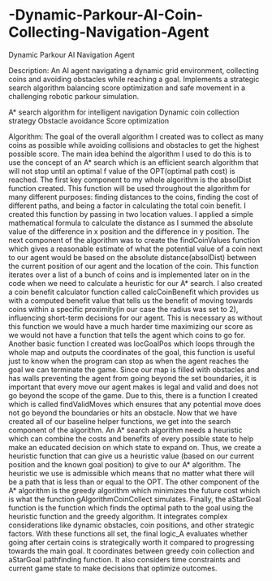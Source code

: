 # -Dynamic-Parkour-AI-Coin-Collecting-Navigation-Agent

Dynamic Parkour AI Navigation Agent

Description:
An AI agent navigating a dynamic grid environment, collecting coins and avoiding obstacles while reaching a goal. Implements a strategic search algorithm balancing score optimization and safe movement in a challenging robotic parkour simulation.

A* search algorithm for intelligent navigation
Dynamic coin collection strategy
Obstacle avoidance
Score optimization

Algorithm: The goal of the overall algorithm I created was to collect as many coins as possible while avoiding collisions and obstacles to get the highest possible score. The main idea behind the algorithm I used to do this is to use the concept of an A* search which is an efficient search algorithm that will not stop until an optimal f value of the OPT(optimal path cost) is reached. The first key component to my whole algorithm is the absolDist function created. This function will be used throughout the algorithm for many different purposes: finding distances to the coins, finding the cost of different paths, and being a factor in calculating the total coin benefit. I created this function by passing in two location values. I applied a simple mathematical formula to calculate the distance as I summed the absolute value of the difference in x position and the difference in y position. The next component of the algorithm was to create the findCoinValues function which gives a reasonable estimate of what the potential value of a coin next to our agent would be based on the absolute distance(absolDist) between the current position of our agent and the location of the coin. This function iterates over a list of a bunch of coins and is implemented later on in the code when we need to calculate a heuristic for our A* search. I also created a coin benefit calculator function called calcCoinBenefit which provides us with a computed benefit value that tells us the benefit of moving towards coins within a specific proximity(in our case the radius was set to 2), influencing short-term decisions for our agent. This is necessary as without this function we would have a much harder time maximizing our score as we would not have a function that tells the agent which coins to go for. Another basic function I created was locGoalPos which loops through the whole map and outputs the coordinates of the goal, this function is useful just to know when the program can stop as when the agent reaches the goal we can terminate the game. Since our map is filled with obstacles and has walls preventing the agent from going beyond the set boundaries, it is important that every move our agent makes is legal and valid and does not go beyond the scope of the game. Due to this, there is a function I created which is called findValidMoves which ensures that any potential move does not go beyond the boundaries or hits an obstacle. Now that we have created all of our baseline helper functions, we get into the search component of the algorithm. An A* search algorithm needs a heuristic which can combine the costs and benefits of every possible state to help make an educated decision on which state to expand on. Thus, we create a heuristic function that can give us a heuristic value (based on our current position and the known goal position) to give to our A* algorithm. The heuristic we use is admissible which means that no matter what there will be a path that is less than or equal to the OPT. The other component of the A* algorithm is the greedy algorithm which minimizes the future cost which is what the function gAlgorithmCoinCollect simulates. Finally, the aStarGoal function is the function which finds the optimal path to the goal using the heuristic function and the greedy algorithm.  It integrates complex considerations like dynamic obstacles, coin positions, and other strategic factors. With these functions all set, the final logic_A  evaluates whether going after certain coins is strategically worth it compared to progressing towards the main goal. It coordinates between greedy coin collection and aStarGoal pathfinding function. It also considers time constraints and current game state to make decisions that optimize outcomes. 
